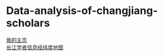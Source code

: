 # Data-analysis-of-changjiang-scholars
[我的主页](https://ming66.github.io/Data-analysis-of-changjiang-scholars/myhome.html "https://ming66.github.io/Data-analysis-of-changjiang-scholars/myhome.html") <br>
[长江学者信息经纬度地图](https://ming66.github.io/Data-analysis-of-changjiang-scholars/长江学者信息经纬度地图.html "https://ming66.github.io/Data-analysis-of-changjiang-scholars/长江学者信息经纬度地图.html")
